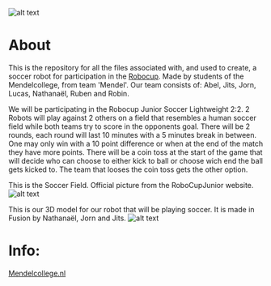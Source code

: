 ![alt text](https://mendelcollege.nl/_resources/app/client/img/logo.svg?m=1693224668)

# About
This is the repository for all the files associated with, and used to create, a soccer robot for participation in the [Robocup](https://www.robocup.org/leagues/18). Made by students of the Mendelcollege, from team 'Mendel'. Our team consists of: Abel, Jits, Jorn, Lucas, Nathanaël, Ruben and Robin.

We will be participating in the Robocup Junior Soccer Lightweight 2:2. 2 Robots will play against 2 others on a field that resembles a human soccer field while both teams try to score in the opponents goal. There will be 2 rounds, each round will last 10 minutes with a 5 minutes break in between. One may only win with a 10 point difference or when at the end of the match they have more points. There will be a coin toss at the start of the game that will decide who can choose to either kick to ball or choose wich end the ball gets kicked to. The team that looses the coin toss gets the other option.
  
This is the Soccer Field. Official picture from the RoboCupJunior website.
![alt text](https://junior.robocup.org/wp-content/uploads/2025/01/SoccerFieldDrawings-1536x1087.png)


This is our 3D model for our robot that will be playing soccer. It is made in Fusion by Nathanaël, Jorn and Jits. 
![alt text](https://raw.githubusercontent.com/mendelcollege-robotics/robotica/refs/heads/main/3dfiles/Robot_V3.1_concept_2025-Apr-06_07-42-17PM-000_CustomizedView15199830637.png)

# Info:

  [Mendelcollege.nl](https://mendelcollege.nl/ontdek-je-talenten/robotica-en-beta/)
